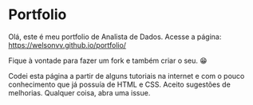# Portfolio

Olá, este é meu portfolio de Analista de Dados.
Acesse a página: https://welsonvv.github.io/portfolio/

Fique à vontade para fazer um fork e também criar o seu. 😁

Codei esta página a partir de alguns tutoriais na internet e com o pouco conhecimento que já possuía de HTML e CSS.
Aceito sugestões de melhorias. Qualquer coisa, abra uma issue.
